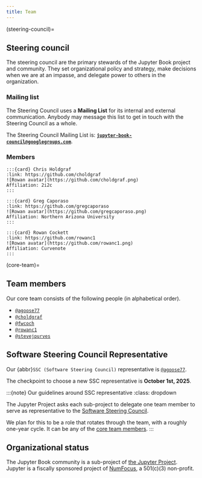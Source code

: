 ```yaml
---
title: Team
---
```


(steering-council)=

## Steering council

The steering council are the primary stewards of the Jupyter Book project and community.
They set organizational policy and strategy, make decisions when we are at an impasse, and delegate power to others in the organization.

### Mailing list

The Steering Council uses a **Mailing List** for its internal and external communication.
Anybody may message this list to get in touch with the Steering Council as a whole.

The Steering Council Mailing List is: [**`jupyter-book-council@googlegroups.com`**](mailto:jupyter-book-council@googlegroups.com).

### Members

```{grid} 3
:::{card} Chris Holdgraf
:link: https://github.com/choldgraf
![Rowan avatar](https://github.com/choldgraf.png)
Affiliation: 2i2c
:::

:::{card} Greg Caporaso
:link: https://github.com/gregcaporaso
![Rowan avatar](https://github.com/gregcaporaso.png)
Affiliation: Northern Arizona University
:::

:::{card} Rowan Cockett
:link: https://github.com/rowanc1
![Rowan avatar](https://github.com/rowanc1.png)
Affiliation: Curvenote
:::
```

(core-team)=

## Team members

Our core team consists of the following people (in alphabetical order).

- [`@agoose77`](https://github.com/agoose77)
- [`@choldgraf`](https://github.com/choldgraf)
- [`@fwcoch`](https://github.com/fwcoch)
- [`@rowanc1`](https://github.com/rowanc1)
- [`@stevejpurves`](https://github.com/stevejpurves)

## Software Steering Council Representative

Our {abbr}`SSC (Software Steering Council)` representative is [`@agoose77`](https://github.com/agoose77).

The checkpoint to choose a new SSC representative is **October 1st, 2025**.

:::{note} Our guidelines around SSC representative
:class: dropdown

The Jupyter Project asks each sub-project to delegate one team member to serve as representative to the [Software Steering Council](https://jupyter.org/governance/software_steering_council.html).

We plan for this to be a role that rotates through the team, with a roughly one-year cycle.
It can be any of the [core team members](#core-team).
:::

## Organizational status

The Jupyter Book community is a sub-project of [the Jupyter Project](https://jupyter.org).
Jupyter is a fiscally sponsored project of [NumFocus](https://numfocus.org), a 501(c)(3) non-profit.
